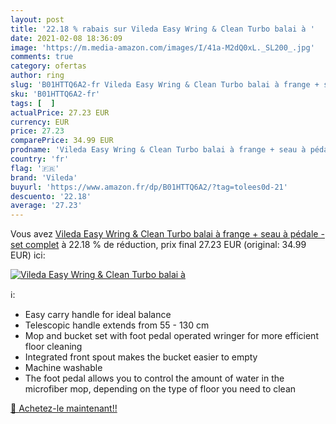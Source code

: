 ```yaml
---
layout: post
title: '22.18 % rabais sur Vileda Easy Wring & Clean Turbo balai à '
date: 2021-02-08 18:36:09
image: 'https://m.media-amazon.com/images/I/41a-M2dQ0xL._SL200_.jpg'
comments: true
category: ofertas
author: ring
slug: 'B01HTTQ6A2-fr Vileda Easy Wring & Clean Turbo balai à frange + seau à...'
sku: 'B01HTTQ6A2-fr'
tags: [  ]
actualPrice: 27.23 EUR
currency: EUR
price: 27.23
comparePrice: 34.99 EUR
prodname: 'Vileda Easy Wring & Clean Turbo balai à frange + seau à pédale - set complet'
country: 'fr'
flag: '🇫🇷'
brand: 'Vileda'
buyurl: 'https://www.amazon.fr/dp/B01HTTQ6A2/?tag=tolees0d-21'
descuento: '22.18'
average: '27.23'
---
```


Vous avez [Vileda Easy Wring & Clean Turbo balai à frange + seau à pédale - set complet](https://www.amazon.fr/dp/B01HTTQ6A2/?tag=tolees0d-21)  à  22.18 % de réduction, prix final  27.23 EUR (original: 34.99 EUR) ici:

[![Vileda Easy Wring & Clean Turbo balai à ](https://m.media-amazon.com/images/I/41a-M2dQ0xL._SL200_.jpg)](https://www.amazon.fr/dp/B01HTTQ6A2/?tag=tolees0d-21)

ℹ️:

- Easy carry handle for ideal balance
- Telescopic handle extends from 55 - 130 cm
- Mop and bucket set with foot pedal operated wringer for more efficient floor cleaning
- Integrated front spout makes the bucket easier to empty
- Machine washable
- The foot pedal allows you to control the amount of water in the microfiber mop, depending on the type of floor you need to clean

[🛒 Achetez-le maintenant!!](https://www.amazon.fr/dp/B01HTTQ6A2/?tag=tolees0d-21)
